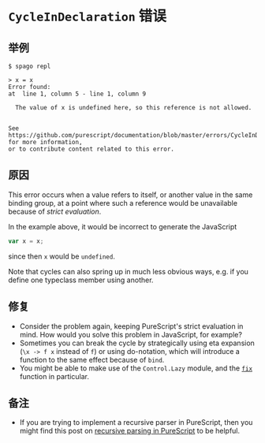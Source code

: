 # `CycleInDeclaration` 错误

## 举例

```text
$ spago repl

> x = x
Error found:
at  line 1, column 5 - line 1, column 9

  The value of x is undefined here, so this reference is not allowed.


See https://github.com/purescript/documentation/blob/master/errors/CycleInDeclaration.md for more information,
or to contribute content related to this error.
```

## 原因

This error occurs when a value refers to itself, or another value in the same binding group, at a point where such a reference would be unavailable because of _strict evaluation_.

In the example above, it would be incorrect to generate the JavaScript

```javascript
var x = x;
```

since then `x` would be `undefined`.

Note that cycles can also spring up in much less obvious ways, e.g. if you define one typeclass member using another.

## 修复

- Consider the problem again, keeping PureScript's strict evaluation in mind. How would you solve this problem in JavaScript, for example?
- Sometimes you can break the cycle by strategically using eta expansion (`\x -> f x` instead of `f`) or using do-notation, which will introduce a function to the same effect because of `bind`.
- You might be able to make use of the `Control.Lazy` module, and the [`fix`](https://pursuit.purescript.org/packages/purescript-control/4.1.0/docs/Control.Lazy#v:fix) function in particular.

## 备注

- If you are trying to implement a recursive parser in PureScript, then you might find this post on [recursive parsing in PureScript](https://github.com/Thimoteus/SandScript/wiki/2.-Parsing-recursively) to be helpful.
